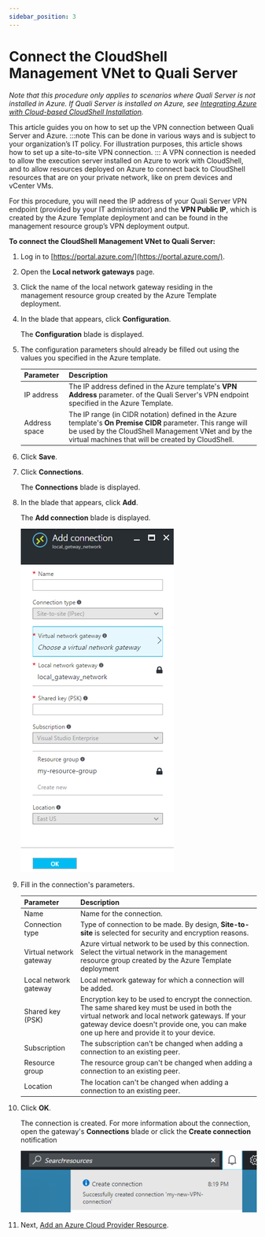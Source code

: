 ```yaml
---
sidebar_position: 3
---
```


# Connect the CloudShell Management VNet to Quali Server

*Note that this procedure only applies to scenarios where Quali Server is not installed in Azure. If Quali Server is installed on Azure, see [Integrating Azure with Cloud-based CloudShell Installation](../integrating-azure-with-cloud-based-cloudshell-installation.md).*

This article guides you on how to set up the VPN connection between Quali Server and Azure.
:::note
This can be done in various ways and is subject to your organization’s IT policy. For illustration purposes, this article shows how to set up a site-to-site VPN connection.
:::
A VPN connection is needed to allow the execution server installed on Azure to work with CloudShell, and to allow resources deployed on Azure to connect back to CloudShell resources that are on your private network, like on prem devices and vCenter VMs.

For this procedure, you will need the IP address of your Quali Server VPN endpoint (provided by your IT administrator) and the **VPN Public IP**, which is created by the Azure Template deployment and can be found in the management resource group’s VPN deployment output.

**To connect the CloudShell Management VNet to Quali Server:**

1. Log in to [https://portal.azure.com/](https://portal.azure.com/).
2. Open the **Local network gateways** page.
3. Click the name of the local network gateway residing in the management resource group created by the Azure Template deployment.
    
4. In the blade that appears, click **Configuration**.
    
    The **Configuration** blade is displayed.
    
5. The configuration parameters should already be filled out using the values you specified in the Azure template.
    
    | Parameter | Description |
    | --- | --- |
    | IP address | The IP address defined in the Azure template's **VPN Address** parameter. of the Quali Server's VPN endpoint specified in the Azure Template. |
    | Address space | The IP range (in CIDR notation) defined in the Azure template's **On Premise CIDR** parameter. This range will be used by the CloudShell Management VNet and by the virtual machines that will be created by CloudShell. |
    
6. Click **Save**.
7. Click **Connections**.
    
    The **Connections** blade is displayed.
    
8. In the blade that appears, click **Add**.
    
    The **Add connection** blade is displayed.
    
    ![](/Images/Admin-Guide/Azure-deployment-type/AzureAddConnectionBlade.png)
    
9. Fill in the connection's parameters.
    
    | Parameter | Description |
    | --- | --- |
    | Name | Name for the connection. |
    | Connection type | Type of connection to be made. By design, **Site-to-site** is selected for security and encryption reasons. |
    | Virtual network gateway | Azure virtual network to be used by this connection.<br/>Select the virtual network in the management resource group created by the Azure Template deployment |
    | Local network gateway | Local network gateway for which a connection will be added. |
    | Shared key (PSK) | Encryption key to be used to encrypt the connection.<br/>The same shared key must be used in both the virtual network and local network gateways. If your gateway device doesn't provide one, you can make one up here and provide it to your device. |
    | Subscription | The subscription can't be changed when adding a connection to an existing peer. |
    | Resource group | The resource group can't be changed when adding a connection to an existing peer. |
    | Location | The location can't be changed when adding a connection to an existing peer. |
    
10. Click **OK**.
    
    The connection is created. For more information about the connection, open the gateway's **Connections** blade or click the **Create connection** notification
    
    ![](/Images/Admin-Guide/Azure-deployment-type/CreateConnectionNotification.png)
    
11. Next, [Add an Azure Cloud Provider Resource](./add-an-azure-cloud-provider-resource.md).
